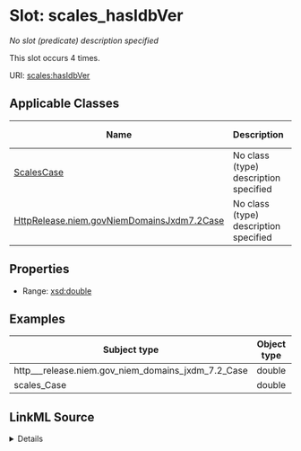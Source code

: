 

# Slot: scales_hasIdbVer


_No slot (predicate) description specified_






This slot occurs 4 times.


URI: [scales:hasIdbVer](http://schemas.scales-okn.org/rdf/scales#hasIdbVer)



<!-- no inheritance hierarchy -->





## Applicable Classes

| Name | Description | Modifies Slot |
| --- | --- | --- |
| [ScalesCase](../classes/ScalesCase.md) | No class (type) description specified |  yes  |
| [HttpRelease.niem.govNiemDomainsJxdm7.2Case](../classes/HttpRelease.niem.govNiemDomainsJxdm7.2Case.md) | No class (type) description specified |  yes  |







## Properties

* Range: [xsd:double](http://www.w3.org/2001/XMLSchema#double)






## Examples

| Subject type | Object type | Example subject | Example object | Occurrences |
| --- | --- | --- | --- | --- |
| http___release.niem.gov_niem_domains_jxdm_7.2_Case | double | scales:/CaseCriminal | 0.0 | 4 |
| scales_Case | double | scales:/CaseCriminal | 0.0 | 4 |




## LinkML Source

<details>

```yaml
name: scales_hasIdbVer
annotations:
  count:
    tag: count
    value: 4
description: No slot (predicate) description specified
examples:
- object:
    example_object: '0.0'
    example_object_type: double
    example_predicate: scales:hasIdbVer
    example_subject: scales:/CaseCriminal
    example_subject_type: http___release.niem.gov_niem_domains_jxdm_7.2_Case
- object:
    example_object: '0.0'
    example_object_type: double
    example_predicate: scales:hasIdbVer
    example_subject: scales:/CaseCriminal
    example_subject_type: scales_Case
from_schema: scales-kg
rank: 1000
slot_uri: scales:hasIdbVer
alias: scales_hasIdbVer
domain_of:
- http___release.niem.gov_niem_domains_jxdm_7.2_Case
- scales_Case
range: double

```
</details>